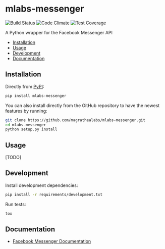 # mlabs-messenger

[![Build Status](https://travis-ci.com/magrathealabs/mlabs-messenger.svg?token=29BMExP3EzBfkxDUwoyJ&branch=master)](https://travis-ci.com/magrathealabs/mlabs-messenger)
[![Code Climate](https://codeclimate.com/github/magrathealabs/mlabs-messenger/badges/gpa.svg)](https://codeclimate.com/github/magrathealabs/mlabs-messenger)
[![Test Coverage](https://codeclimate.com/github/magrathealabs/mlabs-messenger/badges/coverage.svg)](https://codeclimate.com/github/magrathealabs/mlabs-messenger/coverage)

A Python wrapper for the Facebook Messenger API

- [Installation](#installation)
- [Usage](#usage)
- [Development](#development)
- [Documentation](#documentation)

## Installation

Directly from [PyPI](https://pypi.python.org/pypi/mlabs-messenger):

```bash
pip install mlabs-messenger
```

You can also install directly from the GitHub repository to have the newest features by running:

```bash
git clone https://github.com/magrathealabs/mlabs-messenger.git
cd mlabs-messenger
python setup.py install
```

## Usage

[TODO]

## Development

Install development dependencies:

```bash
pip install -r requirements/development.txt
```

Run tests:

```bash
tox
```

## Documentation

* [Facebook Messenger Documentation](https://developers.facebook.com/docs/messenger-platform)

